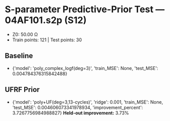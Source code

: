 # S-parameter Predictive-Prior Test — 04AF101.s2p (S12)
- Z0: 50.00 Ω
- Train points: 121  |  Test points: 30

## Baseline
- {'model': 'poly_complex_logf(deg=3)', 'train_MSE': None, 'test_MSE': 0.004784376315842488}

## UFRF Prior
- {'model': 'poly+UF(deg=3,13-cycles)', 'ridge': 0.001, 'train_MSE': None, 'test_MSE': 0.004606073341978934, 'improvement_percent': 3.7267756984988827}
**Held-out improvement:** 3.73%